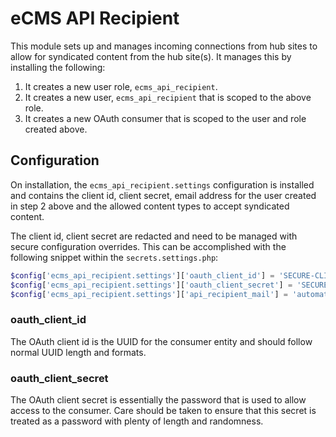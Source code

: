# eCMS API Recipient

This module sets up and manages incoming connections from hub sites to allow
for syndicated content from the hub site(s). It manages this by installing the
following:

1. It creates a new user role, `ecms_api_recipient`.
2. It creates a new user, `ecms_api_recipient` that is scoped to the above role.
3. It creates a new OAuth consumer that is scoped to the user and 
   role created above.
   
## Configuration
On installation, the `ecms_api_recipient.settings` configuration is installed
and contains the client id, client secret, email address for the user created in
step 2 above and the allowed content types to accept syndicated content.

The client id, client secret are redacted and need to be managed with secure
configuration overrides. This can be accomplished with the following snippet
within the `secrets.settings.php`:

```php
$config['ecms_api_recipient.settings']['oauth_client_id'] = 'SECURE-CLIENT-ID';
$config['ecms_api_recipient.settings']['oauth_client_secret'] = 'SECURE-CLIENT-SECRET';
$config['ecms_api_recipient.settings']['api_recipient_mail'] = 'automateduser@email.com';
```

### oauth_client_id
The OAuth client id is the UUID for the consumer entity and should follow normal
UUID length and formats.

### oauth_client_secret
The OAuth client secret is essentially the password that is used to allow
access to the consumer. Care should be taken to ensure that this secret is 
treated as a password with plenty of length and randomness.
